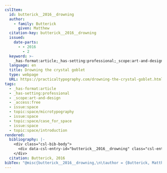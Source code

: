 ```yaml
---
cslItem:
  id: butterick__2016__drowning
  author:
    - family: Butterick
      given: Matthew
  citation-key: butterick__2016__drowning
  issued:
    date-parts:
      - - 2016
        - 2
  keyword: >-
    _has-format:article;_has-setting:professional;_scope:art-and-design;_access:free;collection::space::microtypography;collection::space::case_for_space;collection::space::introduction
  language: en
  title: Drowning the crystal goblet
  type: webpage
  URL: https://practicaltypography.com/drowning-the-crystal-goblet.html
tags:
  - _has-format:article
  - _has-setting:professional
  - _scope:art-and-design
  - _access:free
  - issue:space
  - topic:space/microtypography
  - issue:space
  - topic:space/case_for_space
  - issue:space
  - topic:space/introduction
rendered:
  bibliography: |-
    <div class="csl-bib-body">
      <div data-csl-entry-id="butterick__2016__drowning" class="csl-entry">Butterick, M. 2016 <i>Drowning the crystal goblet</i>. Available at: <a href='https://practicaltypography.com/drowning-the-crystal-goblet.html.'>https://practicaltypography.com/drowning-the-crystal-goblet.html.</a></div>
    </div>
  citation: Butterick, 2016
bibTex: "@misc{butterick__2016__drowning,\n\tauthor = {Butterick, Matthew},\n\tyear = {2016},\n\tmonth = {2},\n\ttitle = {Drowning the crystal goblet},\n\thowpublished = {https://practicaltypography.com/drowning-the-crystal-goblet.html},\n}\n\n"
---
```

